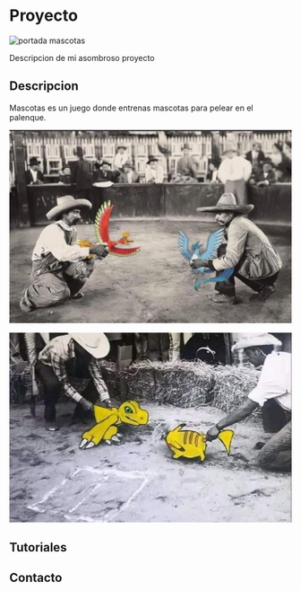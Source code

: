 # Proyecto

![portada mascotas](https://upload.wikimedia.org/wikipedia/commons/thumb/9/98/International_Pok%C3%A9mon_logo.svg/500px-International_Pok%C3%A9mon_logo.svg.png)


Descripcion de mi asombroso proyecto

## Descripcion
Mascotas es un juego donde entrenas mascotas para pelear en el palenque.

![](/images/pelea1.jpeg)

![](/images/pelea2.jpeg)




## Tutoriales


## Contacto
